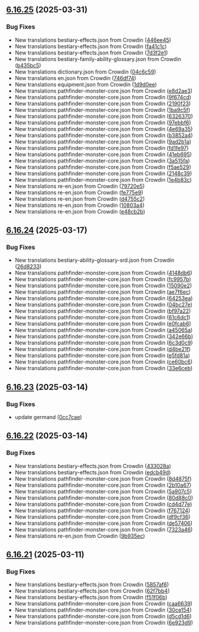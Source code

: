## [6.16.25](https://github.com/allnnde/pf2e-esp-translation/compare/v6.16.24...v6.16.25) (2025-03-31)


### Bug Fixes

* New translations bestiary-effects.json from Crowdin ([446ee45](https://github.com/allnnde/pf2e-esp-translation/commit/446ee452d0920e484b5597b05fcd1e00b970173b))
* New translations bestiary-effects.json from Crowdin ([fa41c1c](https://github.com/allnnde/pf2e-esp-translation/commit/fa41c1ce5d5f60c1fe4b252606df1aeaed2d0dc0))
* New translations bestiary-effects.json from Crowdin ([7d3f2e1](https://github.com/allnnde/pf2e-esp-translation/commit/7d3f2e1d4c82f9c1079223b037b94ab629d77bf5))
* New translations bestiary-family-ability-glossary.json from Crowdin ([b435bc5](https://github.com/allnnde/pf2e-esp-translation/commit/b435bc5022b022ad7cac2f543e8e064a243f8c77))
* New translations dictionary.json from Crowdin ([04c6c59](https://github.com/allnnde/pf2e-esp-translation/commit/04c6c590bf7077c2a7d9621f06d3e7ddd9ab8979))
* New translations en.json from Crowdin ([746df74](https://github.com/allnnde/pf2e-esp-translation/commit/746df742b922bc8c40596a733d00d9903f160273))
* New translations equipment.json from Crowdin ([1d9d0ee](https://github.com/allnnde/pf2e-esp-translation/commit/1d9d0ee4bbbef3f7312ea01ccfbeebb597e5b307))
* New translations pathfinder-monster-core.json from Crowdin ([e8d2ae3](https://github.com/allnnde/pf2e-esp-translation/commit/e8d2ae3be014a9568085750f1e892e4c6af2ed28))
* New translations pathfinder-monster-core.json from Crowdin ([9f674cd](https://github.com/allnnde/pf2e-esp-translation/commit/9f674cd68ff98f9995ad9677f9ae4189f2a9ddb5))
* New translations pathfinder-monster-core.json from Crowdin ([2190f23](https://github.com/allnnde/pf2e-esp-translation/commit/2190f237998cca145edf318ec139249b3f1e7ad6))
* New translations pathfinder-monster-core.json from Crowdin ([1ba9c5f](https://github.com/allnnde/pf2e-esp-translation/commit/1ba9c5fcb957d12e027d927ff11fb0ae33fa7c28))
* New translations pathfinder-monster-core.json from Crowdin ([6326370](https://github.com/allnnde/pf2e-esp-translation/commit/6326370c1121ef442597dc820cce49a5741748fd))
* New translations pathfinder-monster-core.json from Crowdin ([97ebbf6](https://github.com/allnnde/pf2e-esp-translation/commit/97ebbf62286a6fc73d26290bcea76df7642ac8f1))
* New translations pathfinder-monster-core.json from Crowdin ([4e69a35](https://github.com/allnnde/pf2e-esp-translation/commit/4e69a35a6743c53e39be1eec8e191b2e02be52e6))
* New translations pathfinder-monster-core.json from Crowdin ([b3852a4](https://github.com/allnnde/pf2e-esp-translation/commit/b3852a40eac32923489d43a6c271cb87b01cbe8b))
* New translations pathfinder-monster-core.json from Crowdin ([9ad2b1a](https://github.com/allnnde/pf2e-esp-translation/commit/9ad2b1ab0843616a24de8c18cdb568c8c3835879))
* New translations pathfinder-monster-core.json from Crowdin ([fd1fe97](https://github.com/allnnde/pf2e-esp-translation/commit/fd1fe9778bf6f1afc2a58829a0b534bb880cbcbc))
* New translations pathfinder-monster-core.json from Crowdin ([41eb695](https://github.com/allnnde/pf2e-esp-translation/commit/41eb695100c1190c9dd39954549f393bcb5a47dd))
* New translations pathfinder-monster-core.json from Crowdin ([3a515fa](https://github.com/allnnde/pf2e-esp-translation/commit/3a515fa7c9811a95cff29272a770fceba4750af9))
* New translations pathfinder-monster-core.json from Crowdin ([f5ae529](https://github.com/allnnde/pf2e-esp-translation/commit/f5ae5292b2944067de4736c5b42322e7ceebb0d1))
* New translations pathfinder-monster-core.json from Crowdin ([2148c39](https://github.com/allnnde/pf2e-esp-translation/commit/2148c395975250282b2bf3cdbd198eb3cb751c6d))
* New translations pathfinder-monster-core.json from Crowdin ([1e4b83c](https://github.com/allnnde/pf2e-esp-translation/commit/1e4b83c2a566c6db395c74338f6d924e1887ac93))
* New translations re-en.json from Crowdin ([79720e5](https://github.com/allnnde/pf2e-esp-translation/commit/79720e52b2ea536468ac9b16ebc159e976551229))
* New translations re-en.json from Crowdin ([fe775e9](https://github.com/allnnde/pf2e-esp-translation/commit/fe775e9543c36a7be9bb102182781416dc808f67))
* New translations re-en.json from Crowdin ([d4755c2](https://github.com/allnnde/pf2e-esp-translation/commit/d4755c20ed8edecbcf65cf028815902dcb8b74aa))
* New translations re-en.json from Crowdin ([10803a4](https://github.com/allnnde/pf2e-esp-translation/commit/10803a425c2df80605d868f792d9f31b84f01f90))
* New translations re-en.json from Crowdin ([e48cb2b](https://github.com/allnnde/pf2e-esp-translation/commit/e48cb2bb817f294f38958c61cb75f48a3e9872cd))



## [6.16.24](https://github.com/allnnde/pf2e-esp-translation/compare/v6.16.23...v6.16.24) (2025-03-17)


### Bug Fixes

* New translations bestiary-ability-glossary-srd.json from Crowdin ([26d8233](https://github.com/allnnde/pf2e-esp-translation/commit/26d8233e824ea65a394a64121ced8efc803fba08))
* New translations pathfinder-monster-core.json from Crowdin ([4148db6](https://github.com/allnnde/pf2e-esp-translation/commit/4148db6dfe0463118a74bf9c53ea1522a607c328))
* New translations pathfinder-monster-core.json from Crowdin ([fc9957b](https://github.com/allnnde/pf2e-esp-translation/commit/fc9957b33cab8b8f1bb6195b4b6781e3b9c5d567))
* New translations pathfinder-monster-core.json from Crowdin ([15090e2](https://github.com/allnnde/pf2e-esp-translation/commit/15090e29cd9c6639291273e8df9a26389bf08a1d))
* New translations pathfinder-monster-core.json from Crowdin ([ae7f6ec](https://github.com/allnnde/pf2e-esp-translation/commit/ae7f6ecad7b0fc0aec11a90df943bdac511aba8e))
* New translations pathfinder-monster-core.json from Crowdin ([64253ea](https://github.com/allnnde/pf2e-esp-translation/commit/64253ea9f5028b92ea8f9d372df0ff9811b236d5))
* New translations pathfinder-monster-core.json from Crowdin ([04bc27e](https://github.com/allnnde/pf2e-esp-translation/commit/04bc27edd056f12c2c050835cfa88801ff6df0df))
* New translations pathfinder-monster-core.json from Crowdin ([bf97a22](https://github.com/allnnde/pf2e-esp-translation/commit/bf97a22483ce422a292ce509dd93262e045bf1ab))
* New translations pathfinder-monster-core.json from Crowdin ([61c6dc1](https://github.com/allnnde/pf2e-esp-translation/commit/61c6dc11ed652cd7a16d526078f20edb7791b14b))
* New translations pathfinder-monster-core.json from Crowdin ([e0fcab6](https://github.com/allnnde/pf2e-esp-translation/commit/e0fcab6af0bdadf2e668e4625c98af97768d5e3a))
* New translations pathfinder-monster-core.json from Crowdin ([a45065a](https://github.com/allnnde/pf2e-esp-translation/commit/a45065abf4ec99af5aa26f950f6f4f31e86fd915))
* New translations pathfinder-monster-core.json from Crowdin ([342e66b](https://github.com/allnnde/pf2e-esp-translation/commit/342e66bc4a1d13ac1bdb0263f70698a5ac05bbed))
* New translations pathfinder-monster-core.json from Crowdin ([6c3d0c9](https://github.com/allnnde/pf2e-esp-translation/commit/6c3d0c9df77291bff2ad854e6150d0341c7e758a))
* New translations pathfinder-monster-core.json from Crowdin ([d4be21f](https://github.com/allnnde/pf2e-esp-translation/commit/d4be21f005fc26fa5dd4f0d9577b222047df587b))
* New translations pathfinder-monster-core.json from Crowdin ([e5fd81a](https://github.com/allnnde/pf2e-esp-translation/commit/e5fd81a1a627b1dc942a33f166868b58ebf39525))
* New translations pathfinder-monster-core.json from Crowdin ([ce60bc6](https://github.com/allnnde/pf2e-esp-translation/commit/ce60bc66daaa26031447235d6ac95d4cfdd23cae))
* New translations pathfinder-monster-core.json from Crowdin ([33e6ceb](https://github.com/allnnde/pf2e-esp-translation/commit/33e6ceb70cbdea9045ce5fe0e7036a03648a4816))



## [6.16.23](https://github.com/allnnde/pf2e-esp-translation/compare/v6.16.22...v6.16.23) (2025-03-14)


### Bug Fixes

* update germand ([0cc7cae](https://github.com/allnnde/pf2e-esp-translation/commit/0cc7cae3dc012caeb592a79b1d2e74a64bd5fd64))



## [6.16.22](https://github.com/allnnde/pf2e-esp-translation/compare/v6.16.21...v6.16.22) (2025-03-14)


### Bug Fixes

* New translations bestiary-effects.json from Crowdin ([433028a](https://github.com/allnnde/pf2e-esp-translation/commit/433028a0e538415eec5dd8382f927da7d1a0a81d))
* New translations bestiary-effects.json from Crowdin ([edcb49d](https://github.com/allnnde/pf2e-esp-translation/commit/edcb49dd84c579f1529a4b5856dc7858cd6b9951))
* New translations pathfinder-monster-core.json from Crowdin ([8d4875f](https://github.com/allnnde/pf2e-esp-translation/commit/8d4875fd9a1416d7922ef1f7e9435ff5cd3627df))
* New translations pathfinder-monster-core.json from Crowdin ([2b10a67](https://github.com/allnnde/pf2e-esp-translation/commit/2b10a671ccacea84db24b86e8e39fd882fab5e21))
* New translations pathfinder-monster-core.json from Crowdin ([5a907c5](https://github.com/allnnde/pf2e-esp-translation/commit/5a907c555c6ed97193f6f74c17c4e7384127453f))
* New translations pathfinder-monster-core.json from Crowdin ([80d88c0](https://github.com/allnnde/pf2e-esp-translation/commit/80d88c041bcaee6e103c0d80169bf1630291f310))
* New translations pathfinder-monster-core.json from Crowdin ([cd4d77e](https://github.com/allnnde/pf2e-esp-translation/commit/cd4d77ebcf23c83b29184206be96ee7f301e57d4))
* New translations pathfinder-monster-core.json from Crowdin ([f767124](https://github.com/allnnde/pf2e-esp-translation/commit/f7671242108a18040cf4edcc356b51b5b0392be5))
* New translations pathfinder-monster-core.json from Crowdin ([df9cf36](https://github.com/allnnde/pf2e-esp-translation/commit/df9cf368767ebd77b5b12eb9d5ae391dad8f8519))
* New translations pathfinder-monster-core.json from Crowdin ([de57406](https://github.com/allnnde/pf2e-esp-translation/commit/de574063cf4f5fc86f81f90323a7662f3a79594e))
* New translations pathfinder-monster-core.json from Crowdin ([7323a46](https://github.com/allnnde/pf2e-esp-translation/commit/7323a462a117d7cfc065aaae63233fe53fc5e67e))
* New translations re-en.json from Crowdin ([9b935ec](https://github.com/allnnde/pf2e-esp-translation/commit/9b935ec671d9156bb034bc44e3ed8caea70e45b0))



## [6.16.21](https://github.com/allnnde/pf2e-esp-translation/compare/v6.16.20...v6.16.21) (2025-03-11)


### Bug Fixes

* New translations bestiary-effects.json from Crowdin ([5857af6](https://github.com/allnnde/pf2e-esp-translation/commit/5857af6d399ff6c258d1ef1acb5c515eebd5dae2))
* New translations bestiary-effects.json from Crowdin ([62f7bb4](https://github.com/allnnde/pf2e-esp-translation/commit/62f7bb4702703c7ed460cb11cb33b89512c91de1))
* New translations bestiary-effects.json from Crowdin ([f51f06b](https://github.com/allnnde/pf2e-esp-translation/commit/f51f06be735a7ec86ee494c296e816bfca62de64))
* New translations pathfinder-monster-core.json from Crowdin ([caa6639](https://github.com/allnnde/pf2e-esp-translation/commit/caa6639932c052d8a9018ff514cb253410f67094))
* New translations pathfinder-monster-core.json from Crowdin ([30ce154](https://github.com/allnnde/pf2e-esp-translation/commit/30ce154f3081dec82c840ee780a1dfccbbe3d771))
* New translations pathfinder-monster-core.json from Crowdin ([d5cd1d6](https://github.com/allnnde/pf2e-esp-translation/commit/d5cd1d6169d13a55b82951e01e48af7ebec727a8))
* New translations pathfinder-monster-core.json from Crowdin ([6e923d9](https://github.com/allnnde/pf2e-esp-translation/commit/6e923d9246e74ffd3db01a9fe06aaab702956267))



